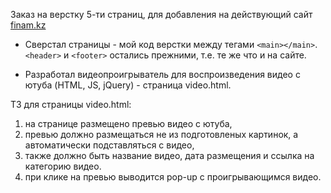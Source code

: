 Заказ на верстку 5-ти страниц, для добавления на действующий сайт [finam.kz](http://finam.kz/)

* Сверстал страницы - мой код верстки между тегами `<main></main>`. `<header>` и `<footer>` остались прежними, т.е. те же что и на сайте.

* Разработал видеопроигрыватель для воспроизведения видео с ютуба (HTML, JS, jQuery) - страница video.html.

ТЗ для страницы video.html: 
1. на странице размещено превью видео с ютуба,
2. превью должно размещаться не из подготовленых картинок, а автоматически подставляться с видео,
3. также должно быть название видео, дата размещения и ссылка на категорию видео.
4. при клике на превью выводится pop-up с проигрывающимся видео.
